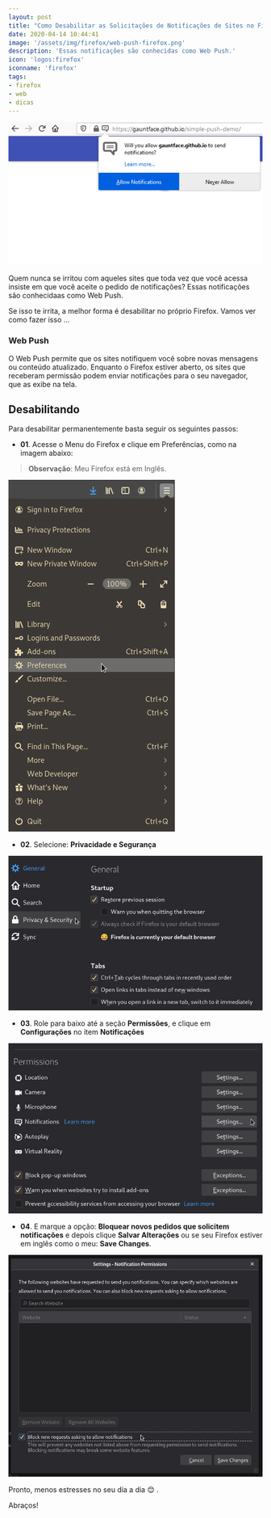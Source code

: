 ```yaml
---
layout: post
title: "Como Desabilitar as Solicitações de Notificações de Sites no Firefox"
date: 2020-04-14 10:44:41
image: '/assets/img/firefox/web-push-firefox.png'
description: 'Essas notificações são conhecidas como Web Push.'
icon: 'logos:firefox'
iconname: 'firefox'
tags:
- firefox
- web
- dicas
---
```



![Como Desabilitar as Solicitações de Notificações de Sites no Firefox](/assets/img/firefox/web-push-firefox.png)

Quem nunca se irritou com aqueles sites que toda vez que você acessa insiste em que você aceite o pedido de notificações? Essas notificações são conhecidaas como Web Push.

Se isso te irrita, a melhor forma é desabilitar no próprio Firefox. Vamos ver como fazer isso ...

### Web Push
O Web Push permite que os sites notifiquem você sobre novas mensagens ou conteúdo atualizado. Enquanto o Firefox estiver aberto, os sites que receberam permissão podem enviar notificações para o seu navegador, que as exibe na tela.


## Desabilitando
Para desabilitar permanentemente basta seguir os seguintes passos:

+ **01**. Acesse o Menu do Firefox e clique em Preferências, como na imagem abaixo:
> **Observação**: Meu Firefox está em Inglês.

![Preferẽncias do Firefox](/assets/img/firefox/web-push-01.jpg)

+ **02**. Selecione: **Privacidade e Segurança**

![Privacidade e Segurança](/assets/img/firefox/web-push-02.jpg)

+ **03**. Role para baixo até a seção **Permissões**, e clique em **Configurações** no item **Notificações**

![Permissões](/assets/img/firefox/web-push-03.jpg)

+ **04**. E marque a opção: **Bloquear novos pedidos que solicitem notificações** e depois clique **Salvar Alterações** ou se seu Firefox estiver em inglês como o meu: **Save Changes**.

![Salvar mudanças](/assets/img/firefox/web-push-04.jpg)

Pronto, menos estresses no seu dia a dia 😊 .

Abraços!

